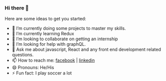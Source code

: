 ### Hi there 👋
Here are some ideas to get you started:

- 🔭 I’m currently doing some projects to master my skills.
- 🌱 I’m currently learning Redux
- 👯 I’m looking to collaborate on getting an internship
- 🤔 I’m looking for help with graphQL.
- 💬 Ask me about javascript, React and any front end development related questions.
- 📫 How to reach me: [facebook](https://www.facebook.com/tanbir.ahmed)
| [linkedin](https://www.linkedin.com/in/tanvir-ibn-touhid/%29)
- 😄 Pronouns: He/His
- ⚡ Fun fact: I play soccer a lot
